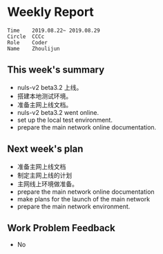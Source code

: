 # Weekly Report
```
Time	2019.08.22~ 2019.08.29
Circle	CCCc
Role	Coder
Name	Zhoulijun
```
## This week's summary
- nuls-v2 beta3.2 上线。
- 搭建本地测试环境。
- 准备主网上线文档。
- nuls-v2 beta3.2 went online.
- set up the local test environment.
- prepare the main network online documentation.
## Next week's plan
- 准备主网上线文档
- 制定主网上线的计划
- 主网线上环境做准备。
- prepare the main network online documentation
- make plans for the launch of the main network
- prepare the main network environment.
## Work Problem Feedback
- No

